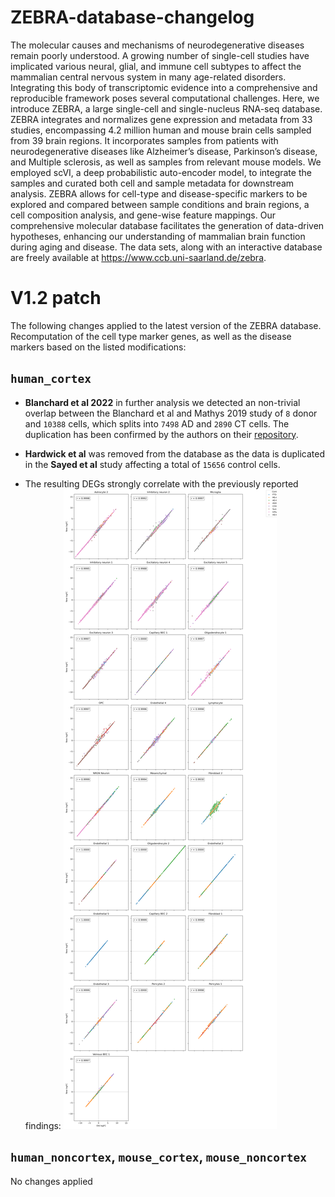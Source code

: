 # ZEBRA-database-changelog

The molecular causes and mechanisms of neurodegenerative diseases remain poorly understood. A growing number of single-cell studies have implicated various neural, glial, and immune cell subtypes to affect the mammalian central nervous system in many age-related disorders. Integrating this body of transcriptomic evidence into a comprehensive and reproducible framework poses several computational challenges. Here, we introduce ZEBRA, a large single-cell and single-nucleus RNA-seq database. ZEBRA integrates and normalizes gene expression and metadata from 33 studies, encompassing 4.2 million human and mouse brain cells sampled from 39 brain regions. It incorporates samples from patients with neurodegenerative diseases like Alzheimer’s disease, Parkinson’s disease, and Multiple sclerosis, as well as samples from relevant mouse models. We employed scVI, a deep probabilistic auto-encoder model, to integrate the samples and curated both cell and sample metadata for downstream analysis. ZEBRA allows for cell-type and disease-specific markers to be explored and compared between sample conditions and brain regions, a cell composition analysis, and gene-wise feature mappings. Our comprehensive molecular database facilitates the generation of data-driven hypotheses, enhancing our understanding of mammalian brain function during aging and disease. The data sets, along with an interactive database are freely available at https://www.ccb.uni-saarland.de/zebra.

# V1.2 patch
The following changes applied to the latest version of the ZEBRA database.
Recomputation of the cell type marker genes, as well as the disease markers based on the listed modifications:
## ```human_cortex```
- __Blanchard et al 2022__ in further analysis we detected an non-trivial overlap between the Blanchard et al and Mathys 2019 study of ```8``` donor and ```10388``` cells, which splits into  ```7498``` AD and ```2890``` CT cells. The duplication has been confirmed by the authors on their [repository](https://github.com/djunamay/apoe4myelin). 
- __Hardwick et al__ was removed from the database as the data is duplicated in the __Sayed et al__ study affecting a total of  ```15656``` control cells.

- The resulting DEGs strongly correlate with the previously reported findings:
![Mixed Sex DEGs](supplemental/mixed_sex_degs.png)

## ```human_noncortex```, ```mouse_cortex```, ```mouse_noncortex```
No changes applied
